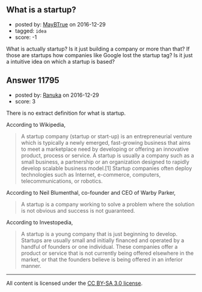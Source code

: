 ## What is a startup?

- posted by: [MayBTrue](https://stackexchange.com/users/9928096/maybtrue) on 2016-12-29
- tagged: `idea`
- score: -1

What is actually startup? Is it just building a company or more than that? If those are startups how companies like Google lost the startup tag? Is it just a intuitive idea on which a startup is based? 


## Answer 11795

- posted by: [Ranuka](https://stackexchange.com/users/9584065/ranuka) on 2016-12-29
- score: 3

There is no extract definition for what is startup.

According to Wikipedia,

> A startup company (startup or start-up) is an entrepreneurial venture
> which is typically a newly emerged, fast-growing business that aims to
> meet a marketplace need by developing or offering an innovative
> product, process or service. A startup is usually a company such as a
> small business, a partnership or an organization designed to rapidly
> develop scalable business model.[1] Startup companies often deploy
> technologies such as Internet, e-commerce, computers,
> telecommunications, or robotics.

According to Neil Blumenthal, co-founder and CEO of Warby Parker,

> A startup is a company working to solve a problem where the solution
> is not obvious and success is not guaranteed.

According to Investopedia,

> A startup is a young company that is just beginning to develop.
> Startups are usually small and initially financed and operated by a
> handful of founders or one individual. These companies offer a product
> or service that is not currently being offered elsewhere in the
> market, or that the founders believe is being offered in an inferior
> manner.





---

All content is licensed under the [CC BY-SA 3.0 license](https://creativecommons.org/licenses/by-sa/3.0/).
